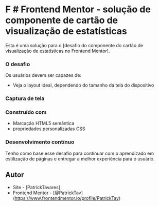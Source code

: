 # F # Frontend Mentor - solução de componente de cartão de visualização de estatísticas

Esta é uma solução para o [desafio do componente do cartão de visualização de estatísticas no Frontend Mentor].


### O desafio

Os usuários devem ser capazes de:

- Veja o layout ideal, dependendo do tamanho da tela do dispositivo

### Captura de tela



### Construído com

- Marcação HTML5 semântica
- propriedades personalizadas CSS





### Desenvolvimento contínuo

Tenho como base esse desafio para continuar com o aprendizado em estilização de páginas e entregar a melhor experiência para o usuário. 





## Autor

- Site - [PatrickTavares] 
- Frontend Mentor - [@PatrickTav] (https://www.frontendmentor.io/profile/PatrickTav)




